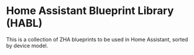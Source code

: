 # Home Assistant Blueprint Library (HABL)
This is a collection of ZHA blueprints to be used in Home Assistant, sorted by device model. 

